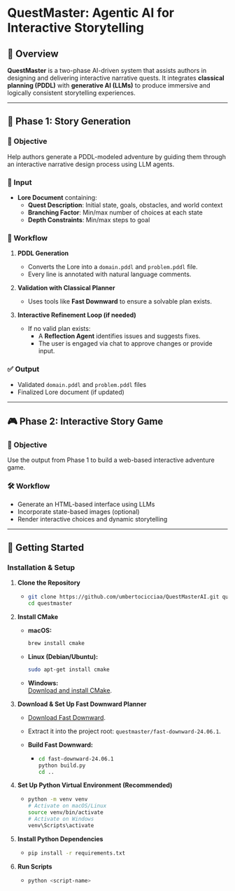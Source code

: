 # QuestMaster: Agentic AI for Interactive Storytelling

## 🧭 Overview

**QuestMaster** is a two-phase AI-driven system that assists authors in designing and delivering interactive narrative quests. It integrates **classical planning (PDDL)** with **generative AI (LLMs)** to produce immersive and logically consistent storytelling experiences.

---

## 📌 Phase 1: Story Generation

### 🎯 Objective

Help authors generate a PDDL-modeled adventure by guiding them through an interactive narrative design process using LLM agents.

### 📝 Input

- **Lore Document** containing:
  - **Quest Description**: Initial state, goals, obstacles, and world context
  - **Branching Factor**: Min/max number of choices at each state
  - **Depth Constraints**: Min/max steps to goal

### 🔁 Workflow

1. **PDDL Generation**  
   - Converts the Lore into a `domain.pddl` and `problem.pddl` file.
   - Every line is annotated with natural language comments.
  
2. **Validation with Classical Planner**  
   - Uses tools like **Fast Downward** to ensure a solvable plan exists.

3. **Interactive Refinement Loop (if needed)**  
   - If no valid plan exists:
     - A **Reflection Agent** identifies issues and suggests fixes.
     - The user is engaged via chat to approve changes or provide input.

### ✅ Output

- Validated `domain.pddl` and `problem.pddl` files
- Finalized Lore document (if updated)

---

## 🎮 Phase 2: Interactive Story Game

### 🎯 Objective

Use the output from Phase 1 to build a web-based interactive adventure game.

### 🛠 Workflow

- Generate an HTML-based interface using LLMs
- Incorporate state-based images (optional)
- Render interactive choices and dynamic storytelling

---

## 🚀 Getting Started

### Installation & Setup

1. **Clone the Repository**

   - ```bash
     git clone https://github.com/umbertocicciaa/QuestMasterAI.git questmaster
     cd questmaster
     ```

2. **Install CMake**
   - **macOS:**  

     ```bash
     brew install cmake
     ```

   - **Linux (Debian/Ubuntu):**  

     ```bash
     sudo apt-get install cmake
     ```

   - **Windows:**  
     [Download and install CMake](https://cmake.org/download/).

3. **Download & Set Up Fast Downward Planner**
   - [Download Fast Downward](https://www.fast-downward.org/latest/releases/24.06/).
   - Extract it into the project root: `questmaster/fast-downward-24.06.1`.
   - **Build Fast Downward:**

     - ```bash
       cd fast-downward-24.06.1
       python build.py
       cd ..
       ```

4. **Set Up Python Virtual Environment (Recommended)**

   - ```bash
     python -m venv venv
     # Activate on macOS/Linux
     source venv/bin/activate
     # Activate on Windows
     venv\Scripts\activate
     ```

5. **Install Python Dependencies**

   - ```bash
     pip install -r requirements.txt
     ```

6. **Run Scripts**

   - ```bash
     python <script-name>
     ```
